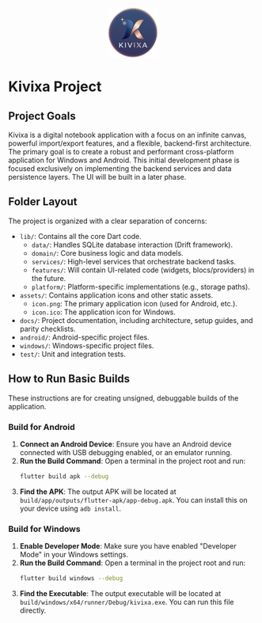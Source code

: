 <p align="center">
   <img src="../assets/icon.png" alt = "kivixa icon" height="100", width = "100">
</p>

# Kivixa Project

## Project Goals

Kivixa is a digital notebook application with a focus on an infinite canvas, powerful import/export features, and a flexible, backend-first architecture. The primary goal is to create a robust and performant cross-platform application for Windows and Android. This initial development phase is focused exclusively on implementing the backend services and data persistence layers. The UI will be built in a later phase.

## Folder Layout

The project is organized with a clear separation of concerns:

- `lib/`: Contains all the core Dart code.
  - `data/`: Handles SQLite database interaction (Drift framework).
  - `domain/`: Core business logic and data models.
  - `services/`: High-level services that orchestrate backend tasks.
  - `features/`: Will contain UI-related code (widgets, blocs/providers) in the future.
  - `platform/`: Platform-specific implementations (e.g., storage paths).
- `assets/`: Contains application icons and other static assets.
  - `icon.png`: The primary application icon (used for Android, etc.).
  - `icon.ico`: The application icon for Windows.
- `docs/`: Project documentation, including architecture, setup guides, and parity checklists.
- `android/`: Android-specific project files.
- `windows/`: Windows-specific project files.
- `test/`: Unit and integration tests.

## How to Run Basic Builds

These instructions are for creating unsigned, debuggable builds of the application.

### Build for Android

1.  **Connect an Android Device**: Ensure you have an Android device connected with USB debugging enabled, or an emulator running.
2.  **Run the Build Command**: Open a terminal in the project root and run:
    ```sh
    flutter build apk --debug
    ```
3.  **Find the APK**: The output APK will be located at `build/app/outputs/flutter-apk/app-debug.apk`. You can install this on your device using `adb install`.

### Build for Windows

1.  **Enable Developer Mode**: Make sure you have enabled "Developer Mode" in your Windows settings.
2.  **Run the Build Command**: Open a terminal in the project root and run:
    ```sh
    flutter build windows --debug
    ```
3.  **Find the Executable**: The output executable will be located at `build/windows/x64/runner/Debug/kivixa.exe`. You can run this file directly.